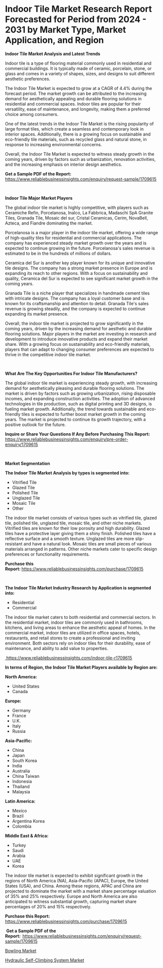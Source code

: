 <p><h1>Indoor Tile Market Research Report Forecasted for Period from 2024 -  2031 by Market Type, Market Application, and Region</h1></p><p><strong>Indoor Tile Market Analysis and Latest Trends</strong></p>
<p><p>Indoor tile is a type of flooring material commonly used in residential and commercial buildings. It is typically made of ceramic, porcelain, stone, or glass and comes in a variety of shapes, sizes, and designs to suit different aesthetic preferences.</p><p>The Indoor Tile Market is expected to grow at a CAGR of 4.4% during the forecast period. The market growth can be attributed to the increasing demand for aesthetically appealing and durable flooring solutions in residential and commercial spaces. Indoor tiles are popular for their versatility, ease of maintenance, and longevity, making them a preferred choice among consumers.</p><p>One of the latest trends in the Indoor Tile Market is the rising popularity of large format tiles, which create a seamless and contemporary look in interior spaces. Additionally, there is a growing focus on sustainable and eco-friendly tile materials, such as recycled glass and natural stone, in response to increasing environmental concerns.</p><p>Overall, the Indoor Tile Market is expected to witness steady growth in the coming years, driven by factors such as urbanization, renovation activities, and the increasing emphasis on interior design aesthetics.</p></p>
<p><strong>Get a Sample PDF of the Report:&nbsp;</strong> <a href="https://www.reliablebusinessinsights.com/enquiry/request-sample/1709615">https://www.reliablebusinessinsights.com/enquiry/request-sample/1709615</a></p>
<p>&nbsp;</p>
<p><strong>Indoor Tile Major Market Players</strong></p>
<p><p>The global indoor tile market is highly competitive, with players such as Ceramiche Refin, Porcelanosa, Inalco, La Fabbrica, Madaschi SpA Granite Tiles, Granada Tile, Mosaic del sur, Cristal Ceramicas, Cerim, NovaBell, Azteca, and Fiandre dominating the market.</p><p>Porcelanosa is a major player in the indoor tile market, offering a wide range of high-quality tiles for residential and commercial applications. The company has experienced steady market growth over the years and is expected to continue growing in the future. Porcelanosa's sales revenue is estimated to be in the hundreds of millions of dollars.</p><p>Ceramica del Sur is another key player known for its unique and innovative tile designs. The company has a strong market presence in Europe and is expanding its reach to other regions. With a focus on sustainability and quality, Ceramica del Sur is expected to see significant market growth in the coming years.</p><p>Granada Tile is a niche player that specializes in handmade cement tiles with intricate designs. The company has a loyal customer base and is known for its craftsmanship and attention to detail. Granada Tile's sales revenue is growing steadily, and the company is expected to continue expanding its market presence.</p><p>Overall, the indoor tile market is projected to grow significantly in the coming years, driven by the increasing demand for aesthetic and durable flooring solutions. Major players in the market are investing in research and development to introduce innovative products and expand their market share. With a growing focus on sustainability and eco-friendly materials, players that can adapt to changing consumer preferences are expected to thrive in the competitive indoor tile market.</p></p>
<p>&nbsp;</p>
<p><strong>What Are The Key Opportunities For Indoor Tile Manufacturers?</strong></p>
<p><p>The global indoor tile market is experiencing steady growth, with increasing demand for aesthetically pleasing and durable flooring solutions. The market is driven by factors such as growing urbanization, rising disposable incomes, and expanding construction activities. The adoption of advanced technologies in tile production, such as digital printing and 3D designs, is fueling market growth. Additionally, the trend towards sustainable and eco-friendly tiles is expected to further boost market growth in the coming years. The market is projected to continue its growth trajectory, with a positive outlook for the future.</p></p>
<p><strong>Inquire or Share Your Questions If Any Before Purchasing This Report:</strong> <a href="https://www.reliablebusinessinsights.com/enquiry/pre-order-enquiry/1709615">https://www.reliablebusinessinsights.com/enquiry/pre-order-enquiry/1709615</a></p>
<p>&nbsp;</p>
<p><strong>Market Segmentation</strong></p>
<p><strong>The Indoor Tile Market Analysis by types is segmented into:</strong></p>
<p><ul><li>Vitrified Tile</li><li>Glazed Tile</li><li>Polished Tile</li><li>Unglazed Tile</li><li>Mosaic Tile</li><li>Other</li></ul></p>
<p><p>The indoor tile market consists of various types such as vitrified tile, glazed tile, polished tile, unglazed tile, mosaic tile, and other niche markets. Vitrified tiles are known for their low porosity and high durability. Glazed tiles have a protective layer giving them a shiny finish. Polished tiles have a reflective surface and a smooth texture. Unglazed tiles are more slip-resistant and have a natural look. Mosaic tiles are small pieces of various materials arranged in patterns. Other niche markets cater to specific design preferences or functionality requirements.</p></p>
<p><strong>Purchase this Report:&nbsp;</strong><a href="https://www.reliablebusinessinsights.com/purchase/1709615">https://www.reliablebusinessinsights.com/purchase/1709615</a></p>
<p>&nbsp;</p>
<p><strong>The Indoor Tile Market Industry Research by Application is segmented into:</strong></p>
<p><ul><li>Residential</li><li>Commercial</li></ul></p>
<p><p>The indoor tile market caters to both residential and commercial sectors. In the residential market, indoor tiles are commonly used in bathrooms, kitchens, and living areas to enhance the aesthetic appeal of homes. In the commercial market, indoor tiles are utilized in office spaces, hotels, restaurants, and retail stores to create a professional and inviting environment. Both sectors rely on indoor tiles for their durability, ease of maintenance, and ability to add value to properties.</p></p>
<p><a href="https://www.reliablebusinessinsights.com/indoor-tile-r1709615">&nbsp;https://www.reliablebusinessinsights.com/indoor-tile-r1709615</a></p>
<p><strong>In terms of Region, the Indoor Tile Market Players available by Region are:</strong></p>
<p>
    <p> <strong> North America: </strong>
        <ul>
            <li>United States</li>
            <li>Canada</li>
        </ul>
        </p> 
    <p> <strong> Europe: </strong>
        <ul>
            <li>Germany</li>
            <li>France</li>
            <li>U.K.</li>
            <li>Italy</li>
            <li>Russia</li>
        </ul>
        </p> 
    <p> <strong> Asia-Pacific: </strong>
        <ul>
            <li>China</li>
            <li>Japan</li>
            <li>South Korea</li>
            <li>India</li>
            <li>Australia</li>
            <li>China Taiwan</li>
            <li>Indonesia</li>
            <li>Thailand</li>
            <li>Malaysia</li>
        </ul>
        </p> 
    <p> <strong> Latin America: </strong>
        <ul>
            <li>Mexico</li>
            <li>Brazil</li>
            <li>Argentina Korea</li>
            <li>Colombia</li>
        </ul>
        </p> 
    <p> <strong> Middle East & Africa: </strong>
        <ul>
            <li>Turkey</li>
            <li>Saudi</li>
            <li>Arabia</li>
            <li>UAE</li>
            <li>Korea</li>
        </ul>
    </p>
    </p>
<p><p>The indoor tile market is expected to exhibit significant growth in the regions of North America (NA), Asia-Pacific (APAC), Europe, the United States (USA), and China. Among these regions, APAC and China are projected to dominate the market with a market share percentage valuation of 35% and 25% respectively. Europe and North America are also anticipated to witness substantial growth, capturing market share percentages of 20% and 15% respectively.</p></p>
<p><strong>Purchase this Report: </strong><a href="https://www.reliablebusinessinsights.com/purchase/1709615">https://www.reliablebusinessinsights.com/purchase/1709615</a></p>
<p>&nbsp;<strong>Get a Sample PDF of the Report:&nbsp;&nbsp;</strong><a href="https://www.reliablebusinessinsights.com/enquiry/request-sample/1709615">https://www.reliablebusinessinsights.com/enquiry/request-sample/1709615</a></p>
<p><strong></strong></p>
<p><p><a href="https://github.com/sahltyb2/Market-Research-Report-List-1/blob/main/bowling-market.md">Bowling Market</a></p><p><a href="https://view.publitas.com/reportprime-1/analyzing-hydraulic-self-climbing-system-market-dynamics-and-growth-drivers-and-forecasted-for-period-from-2024-to-2031/">Hydraulic Self-Climbing System Market</a></p></p>